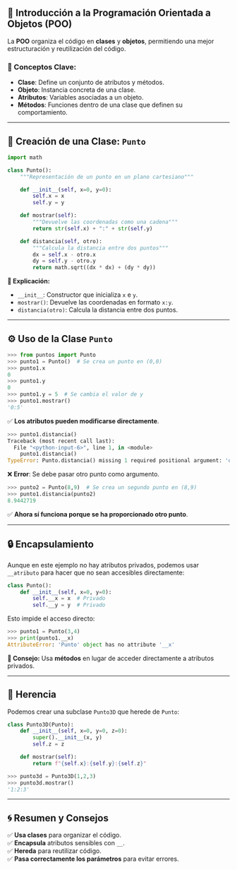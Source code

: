## 📌 Introducción a la Programación Orientada a Objetos (POO)  

La **POO** organiza el código en **clases** y **objetos**, permitiendo una mejor estructuración y reutilización del código.  

### 🔹 Conceptos Clave:  
- **Clase**: Define un conjunto de atributos y métodos.  
- **Objeto**: Instancia concreta de una clase.  
- **Atributos**: Variables asociadas a un objeto.  
- **Métodos**: Funciones dentro de una clase que definen su comportamiento.  

---

## 🎯 Creación de una Clase: `Punto`  

```python
import math

class Punto():
    """Representación de un punto en un plano cartesiano"""

    def __init__(self, x=0, y=0):
        self.x = x
        self.y = y

    def mostrar(self):
        """Devuelve las coordenadas como una cadena"""
        return str(self.x) + ":" + str(self.y)

    def distancia(self, otro):
        """Calcula la distancia entre dos puntos"""
        dx = self.x - otro.x
        dy = self.y - otro.y
        return math.sqrt((dx * dx) + (dy * dy))
```

**📌 Explicación:**  
- `__init__`: Constructor que inicializa `x` e `y`.  
- `mostrar()`: Devuelve las coordenadas en formato `x:y`.  
- `distancia(otro)`: Calcula la distancia entre dos puntos.  

---

## ⚙️ Uso de la Clase `Punto`  

```python
>>> from puntos import Punto
>>> punto1 = Punto()  # Se crea un punto en (0,0)
>>> punto1.x
0
>>> punto1.y
0
>>> punto1.y = 5  # Se cambia el valor de y
>>> punto1.mostrar()
'0:5'
```

✅ **Los atributos pueden modificarse directamente**.  

```python
>>> punto1.distancia()
Traceback (most recent call last):
  File "<python-input-6>", line 1, in <module>
    punto1.distancia()
TypeError: Punto.distancia() missing 1 required positional argument: 'otro'
```
❌ **Error**: Se debe pasar otro punto como argumento.  

```python
>>> punto2 = Punto(8,9)  # Se crea un segundo punto en (8,9)
>>> punto1.distancia(punto2)
8.9442719
```
✅ **Ahora sí funciona porque se ha proporcionado otro punto**.  

---

## 🔒 Encapsulamiento  

Aunque en este ejemplo no hay atributos privados, podemos usar `__atributo` para hacer que no sean accesibles directamente:  

```python
class Punto():
    def __init__(self, x=0, y=0):
        self.__x = x  # Privado
        self.__y = y  # Privado
```
Esto impide el acceso directo:  
```python
>>> punto1 = Punto(3,4)
>>> print(punto1.__x)
AttributeError: 'Punto' object has no attribute '__x'
```
**📌 Consejo:** Usa **métodos** en lugar de acceder directamente a atributos privados.  

---

## 🔄 Herencia  

Podemos crear una subclase `Punto3D` que herede de `Punto`:  

```python
class Punto3D(Punto):
    def __init__(self, x=0, y=0, z=0):
        super().__init__(x, y)
        self.z = z

    def mostrar(self):
        return f"{self.x}:{self.y}:{self.z}"
```

```python
>>> punto3d = Punto3D(1,2,3)
>>> punto3d.mostrar()
'1:2:3'
```

---

## 🌀 Resumen y Consejos  

✅ **Usa clases** para organizar el código.  
✅ **Encapsula** atributos sensibles con `__`.  
✅ **Hereda** para reutilizar código.  
✅ **Pasa correctamente los parámetros** para evitar errores.  
